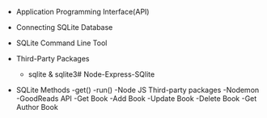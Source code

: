 - Application Programming Interface(API)
- Connecting SQLite Database
- SQLite Command Line Tool
- Third-Party Packages
  - sqlite & sqlite3# Node-Express-SQlite
 
- SQLite Methods
 -get()
 -run()
-Node JS Third-party packages
-Nodemon
-GoodReads API
  -Get Book
  -Add Book
  -Update Book
  -Delete Book
  -Get Author Book
